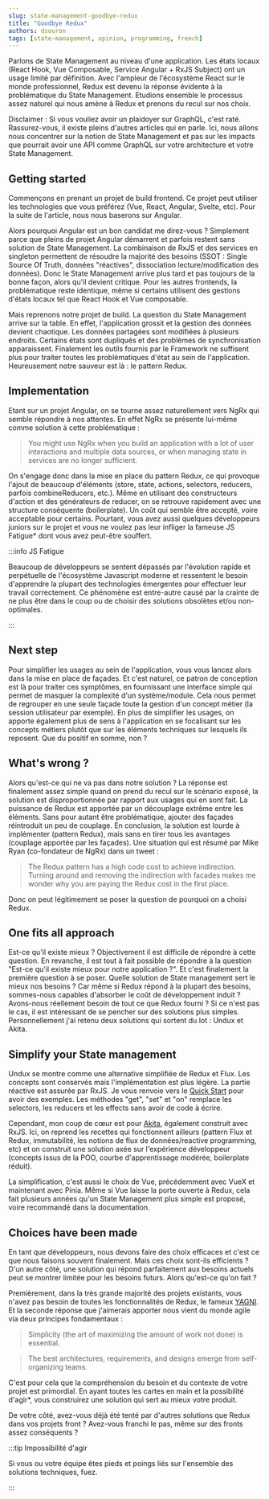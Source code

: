 ```yaml
---
slug: state-management-goodbye-redux
title: "Goodbye Redux"
authors: dsouron
tags: [state-management, opinion, programming, french]
---
```


Parlons de State Management au niveau d'une application. Les états locaux (React Hook, Vue Composable, Service Angular + RxJS Subject) ont un usage limité par définition. Avec l'ampleur de l'écosystème React sur le monde professionnel, Redux est devenu la réponse évidente à la problématique du State Management. Etudions ensemble le processus assez naturel qui nous amène à Redux et prenons du recul sur nos choix.

<!--truncate-->

Disclaimer : Si vous vouliez avoir un plaidoyer sur GraphQL, c'est raté. Rassurez-vous, il existe pleins d'autres articles qui en parle. Ici, nous allons nous concentrer sur la notion de State Management et pas sur les impacts que pourrait avoir une API comme GraphQL sur votre architecture et votre State Management.

## Getting started

Commençons en prenant un projet de build frontend. Ce projet peut utiliser les technologies que vous préférez (Vue, React, Angular, Svelte, etc). Pour la suite de l'article, nous nous baserons sur Angular.

Alors pourquoi Angular est un bon candidat me direz-vous ? Simplement parce que pleins de projet Angular démarrent et parfois restent sans solution de State Management. La combinaison de RxJS et des services en singleton permettent de résoudre la majorité des besoins (SSOT : Single Source Of Truth, données "réactives", dissociation lecture/modification des données). Donc le State Management arrive plus tard et pas toujours de la bonne façon, alors qu'il devient critique. Pour les autres frontends, la problématique reste identique, même si certains utilisent des gestions d'états locaux tel que React Hook et Vue composable.

Mais reprenons notre projet de build. La question du State Management arrive sur la table. En effet, l'application grossit et la gestion des données devient chaotique. Les données partagées sont modifiées à plusieurs endroits. Certains états sont dupliqués et des problèmes de synchronisation apparaissent. Finalement les outils fournis par le Framework ne suffisent plus pour traiter toutes les problématiques d'état au sein de l'application. Heureusement notre sauveur est là : le pattern Redux.

## Implementation

Etant sur un projet Angular, on se tourne assez naturellement vers NgRx qui semble répondre à nos attentes. En effet NgRx se présente lui-même comme solution à cette problématique :

> You might use NgRx when you build an application with a lot of user interactions and multiple data sources, or when managing state in services are no longer sufficient.

On s'engage donc dans la mise en place du pattern Redux, ce qui provoque l'ajout de beaucoup d'éléments (store, state, actions, selectors, reducers, parfois combineReducers, etc.). Même en utilisant des constructeurs d'action et des générateurs de reducer, on se retrouve rapidement avec une structure conséquente (boilerplate). Un coût qui semble être accepté, voire acceptable pour certains. Pourtant, vous avez aussi quelques développeurs juniors sur le projet et vous ne voulez pas leur infliger la fameuse JS Fatigue\* dont vous avez peut-être souffert.

:::info JS Fatigue

Beaucoup de développeurs se sentent dépassés par l'évolution rapide et perpétuelle de l'écosystème Javascript moderne et ressentent le besoin d'apprendre la plupart des technologies émergentes pour effectuer leur travail correctement. Ce phénomène est entre-autre causé par la crainte de ne plus être dans le coup ou de choisir des solutions obsolètes et/ou non-optimales.

:::

## Next step

Pour simplifier les usages au sein de l'application, vous vous lancez alors dans la mise en place de façades. Et c'est naturel, ce patron de conception est là pour traiter ces symptômes, en fournissant une interface simple qui permet de masquer la complexité d'un système/module. Cela nous permet de regrouper en une seule façade toute la gestion d'un concept métier (la session utilisateur par exemple). En plus de simplifier les usages, on apporte également plus de sens à l'application en se focalisant sur les concepts métiers plutôt que sur les éléments techniques sur lesquels ils reposent. Que du positif en somme, non ?

## What's wrong ?

Alors qu'est-ce qui ne va pas dans notre solution ? La réponse est finalement assez simple quand on prend du recul sur le scénario exposé, la solution est disproportionnée par rapport aux usages qui en sont fait. La puissance de Redux est apportée par un découplage extrême entre les éléments. Sans pour autant être problématique, ajouter des façades réintroduit un peu de couplage. En conclusion, la solution est lourde à implémenter (pattern Redux), mais sans en tirer tous les avantages (couplage apportée par les façades). Une situation qui est résumé par Mike Ryan (co-fondateur de NgRx) dans un tweet :

> The Redux pattern has a high code cost to achieve indirection. Turning around and removing the indirection with facades makes me wonder why you are paying the Redux cost in the first place.

Donc on peut légitimement se poser la question de pourquoi on a choisi Redux.

## One fits all approach

Est-ce qu'il existe mieux ? Objectivement il est difficile de répondre à cette question. En revanche, il est tout à fait possible de répondre à la question "Est-ce qu'il existe mieux pour notre application ?". Et c'est finalement la première question à se poser. Quelle solution de State management sert le mieux nos besoins ? Car même si Redux répond à la plupart des besoins, sommes-nous capables d'absorber le coût de développement induit ? Avons-nous réellement besoin de tout ce que Redux fourni ? Si ce n'est pas le cas, il est intéressant de se pencher sur des solutions plus simples. Personnellement j'ai retenu deux solutions qui sortent du lot : Undux et Akita.

## Simplify your State management

Undux se montre comme une alternative simplifiée de Redux et Flux. Les concepts sont conservés mais l'implémentation est plus légère. La partie réactive est assurée par RxJS. Je vous renvoie vers le [Quick Start](https://undux.org/#quick-start) pour avoir des exemples. Les méthodes "get", "set" et "on" remplace les selectors, les reducers et les effects sans avoir de code à écrire.

Cependant, mon coup de cœur est pour [Akita](https://github.com/salesforce/akita), également construit avec RxJS. Ici, on reprend les recettes qui fonctionnent ailleurs (pattern Flux et Redux, immutabilité, les notions de flux de données/reactive programming, etc) et on construit une solution axée sur l'expérience développeur (concepts issus de la POO, courbe d'apprentissage modérée, boilerplate réduit).

La simplification, c'est aussi le choix de Vue, précédemment avec VueX et maintenant avec Pinia. Même si Vue laisse la porte ouverte à Redux, cela fait plusieurs années qu'un State Management plus simple est proposé, voire recommandé dans la documentation.

## Choices have been made

En tant que développeurs, nous devons faire des choix efficaces et c'est ce que nous faisons souvent finalement. Mais ces choix sont-ils efficients ? D'un autre côté, une solution qui répond parfaitement aux besoins actuels peut se montrer limitée pour les besoins futurs. Alors qu'est-ce qu'on fait ?

Premièrement, dans la très grande majorité des projets existants, vous n'avez pas besoin de toutes les fonctionnalités de Redux, le fameux [YAGNI](https://martinfowler.com/bliki/Yagni.html). Et la seconde réponse que j'aimerais apporter nous vient du monde agile via deux principes fondamentaux :

> Simplicity (the art of maximizing the amount of work not done) is essential.

> The best architectures, requirements, and designs emerge from self-organizing teams.

C'est pour cela que la compréhension du besoin et du contexte de votre projet est primordial. En ayant toutes les cartes en main et la possibilité d'agir\*, vous construirez une solution qui sert au mieux votre produit.

De votre côté, avez-vous déjà été tenté par d'autres solutions que Redux dans vos projets front ? Avez-vous franchi le pas, même sur des fronts assez conséquents ?

:::tip Impossibilité d'agir

Si vous ou votre équipe êtes pieds et poings liés sur l'ensemble des solutions techniques, fuez.

:::
